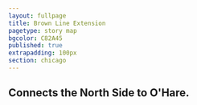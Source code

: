 ```yaml
---
layout: fullpage
title: Brown Line Extension
pagetype: story map
bgcolor: C82A45
published: true
extrapadding: 100px
section: chicago
---
```


## Connects the North Side to O'Hare.